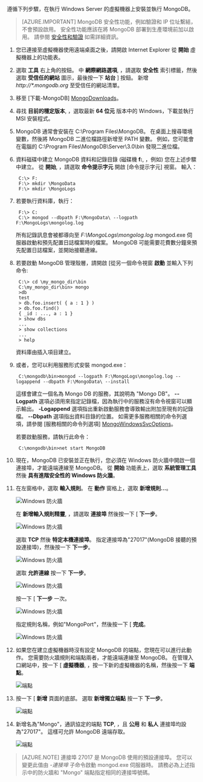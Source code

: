 遵循下列步驟，在執行 Windows Server 的虛擬機器上安裝並執行 MongoDB。

> [AZURE.IMPORTANT] MongoDB 安全性功能，例如驗證和 IP 位址繫結，不會預設啟用。 安全性功能應該在將 MongoDB 部署到生產環境前加以啟用。  請參閱 [安全性和驗證](http://www.mongodb.org/display/DOCS/Security+and+Authentication) 如需詳細資訊。

1. 您已連接至虛擬機器使用遠端桌面之後，請開啟 Internet Explorer 從 **開始** 虛擬機器上的功能表。

2. 選取 **工具** 右上角的按鈕。  中 **網際網路選項**, ，請選取 **安全性** 索引標籤，然後選取 **受信任的網站** 圖示，最後按一下 **站台** ] 按鈕。 新增 _http://\*.mongodb.org_ 至受信任的網站清單。

3. 移至 [下載-MongoDB] [MongoDownloads]。

4. 尋找 **目前的穩定版本**, ，選取最新 **64 位元** 版本中的 Windows，下載並執行 MSI 安裝程式。

5. MongoDB 通常會安裝在 C:\Program Files\MongoDB。 在桌面上搜尋環境變數，然後將 MongoDB 二進位檔路徑新增至 PATH 變數。 例如，您可能會在電腦的 C:\Program Files\MongoDB\Server\3.0\bin 發現二進位檔。

6. 資料磁碟中建立 MongoDB 資料和記錄目錄 (磁碟機 **f:**, ，例如) 您在上述步驟中建立。 從 **開始**, ，請選取 **命令提示字元** 開啟 [命令提示字元] 視窗。  輸入：

        C:\> F:
        F:\> mkdir \MongoData
        F:\> mkdir \MongoLogs

7. 若要執行資料庫，執行：

        F:\> C:
        C:\> mongod --dbpath F:\MongoData\ --logpath F:\MongoLogs\mongolog.log

    所有記錄訊息會被都導向至 *F:\MongoLogs\mongolog.log* mongod.exe 伺服器啟動和預先配置日誌檔案時的檔案。 MongoDB 可能需要花費數分鐘來預先配置日誌檔案，並開始接聽連線。

8. 若要啟動 MongoDB 管理殼層，請開啟 [從另一個命令視窗 **啟動** 並輸入下列命令:

        C:\> cd \my_mongo_dir\bin  
        C:\my_mongo_dir\bin> mongo  
        >db  
        test
        > db.foo.insert( { a : 1 } )  
        > db.foo.find()  
        { _id : ..., a : 1 }  
        > show dbs  
        ...  
        > show collections  
        ...  
        > help  

    資料庫由插入項目建立。

9. 或者，您可以利用服務形式安裝 mongod.exe：

        C:\mongodb\bin>mongod --logpath F:\MongoLogs\mongolog.log --logappend --dbpath F:\MongoData\ --install

    這樣會建立一個名為 Mongo DB 的服務，其說明為 "Mongo DB"。  **--Logpath** 選項必須用來指定記錄檔，因為執行中的服務沒有命令視窗可以顯示輸出。   **-Logappend** 選項指出重新啟動服務會導致輸出附加至現有的記錄檔。   **--Dbpath** 選項指出資料目錄的位置。 如需更多服務相關的命令列選項，請參閱 [服務相關的命令列選項] [MongoWindowsSvcOptions]。

    若要啟動服務，請執行此命令：

        C:\mongodb\bin>net start MongoDB

10. 現在，MongoDB 已安裝並正在執行，您必須在 Windows 防火牆中開啟一個連接埠，才能遠端連線至 MongoDB。  從 **開始** 功能表上，選取 **系統管理工具** 然後 **具有進階安全性的 Windows 防火牆**。

11. 在左窗格中，選取 **輸入規則**。  在 **動作** 窗格上，選取 **新增規則...**。

    ![Windows 防火牆][Image1]

    在 **新增輸入規則精靈**, ，請選取 **連接埠** 然後按一下 [ **下一步**。

    ![Windows 防火牆][Image2]

    選取 **TCP** 然後 **特定本機連接埠**。  指定連接埠為"27017"(MongoDB 接聽的預設連接埠)，然後按一下 **下一步**。

    ![Windows 防火牆][Image3]

    選取 **允許連線** 按一下 **下一步**。

    ![Windows 防火牆][Image4]

    按一下 [ **下一步** 一次。

    ![Windows 防火牆][Image5]

    指定規則名稱，例如"MongoPort"，然後按一下 [ **完成**。

    ![Windows 防火牆][Image6]

12. 如果您在建立虛擬機器時沒有設定 MongoDB 的端點，您現在可以進行此動作。 您需要防火牆規則和端點兩者，才能遠端連線至 MongoDB。 在管理入口網站中，按一下 [ **虛擬機器**, ，按一下新的虛擬機器的名稱，然後按一下 **端點**。

    ![端點][Image7]

13. 按一下 [ **新增** 頁面的底部。 選取 **新增獨立端點** 按一下 **下一步**。

    ![端點][Image8]

14. 新增名為"Mongo"，通訊協定的端點 **TCP**, ，且 **公用** 和 **私人** 連接埠均設為"27017"。 這樣可允許 MongoDB 遠端存取。

    ![端點][Image9]

> [AZURE.NOTE] 連接埠 27017 是 MongoDB 使用的預設連接埠。 您可以變更此值由 _-連接埠_ 子命令啟動 mongod.exe 伺服器時。 請務必為上述指示中的防火牆和 "Mongo" 端點指定相同的連接埠號碼。


[MongoDownloads]: http://www.mongodb.org/downloads

[MongoWindowsSvcOptions]: http://www.mongodb.org/display/DOCS/Windows+Service


[Image1]: ./media/install-and-run-mongo-on-win2k8-vm/WinFirewall1.png
[Image2]: ./media/install-and-run-mongo-on-win2k8-vm/WinFirewall2.png
[Image3]: ./media/install-and-run-mongo-on-win2k8-vm/WinFirewall3.png
[Image4]: ./media/install-and-run-mongo-on-win2k8-vm/WinFirewall4.png
[Image5]: ./media/install-and-run-mongo-on-win2k8-vm/WinFirewall5.png
[Image6]: ./media/install-and-run-mongo-on-win2k8-vm/WinFirewall6.png
[Image7]: ./media/install-and-run-mongo-on-win2k8-vm/WinVmAddEndpoint.png
[Image8]: ./media/install-and-run-mongo-on-win2k8-vm/WinVmAddEndpoint2.png
[Image9]: ./media/install-and-run-mongo-on-win2k8-vm/WinVmAddEndpoint3.png

